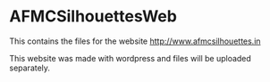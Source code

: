 # AFMCSilhouettesWeb
This contains the files for the website http://www.afmcsilhouettes.in

This website was made with wordpress and files will be uploaded separately.
